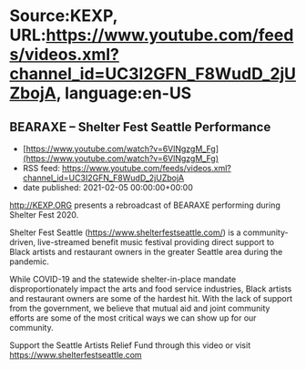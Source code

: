 # Source:KEXP, URL:https://www.youtube.com/feeds/videos.xml?channel_id=UC3I2GFN_F8WudD_2jUZbojA, language:en-US

## BEARAXE – Shelter Fest Seattle Performance
 - [https://www.youtube.com/watch?v=6VlNgzgM_Fg](https://www.youtube.com/watch?v=6VlNgzgM_Fg)
 - RSS feed: https://www.youtube.com/feeds/videos.xml?channel_id=UC3I2GFN_F8WudD_2jUZbojA
 - date published: 2021-02-05 00:00:00+00:00

http://KEXP.ORG presents a rebroadcast of BEARAXE performing during Shelter Fest 2020. 

Shelter Fest Seattle (https://www.shelterfestseattle.com/) is a community-driven, live-streamed benefit music festival providing direct support to Black artists and restaurant owners in the greater Seattle area during the pandemic.

While COVID-19 and the statewide shelter-in-place mandate disproportionately impact the arts and food service industries, Black artists and restaurant owners are some of the hardest hit. With the lack of support from the government, we believe that mutual aid and joint community efforts are some of the most critical ways we can show up for our community.

Support the Seattle Artists Relief Fund through this video or visit https://www.shelterfestseattle.com

